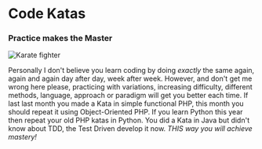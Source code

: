 # Code Katas

### Practice makes the Master

![Karate fighter](http://mintaka.sdsu.edu/karate/kick.jpg)

Personally I don't believe you learn coding by doing *exactly* the same again, again and again day after day, week after week. However, and don't get me wrong here please, practicing with variations, increasing difficulty, different methods, language, approach or paradigm will get you better each time. If last last month you made a Kata in simple functional PHP, this month you should repeat it using Object-Oriented PHP. If you learn Python this year then repeat your old PHP katas in Python. You did a Kata in Java but didn't know about TDD, the Test Driven develop it now. *THIS way you will achieve mastery!*